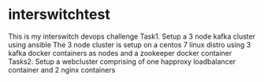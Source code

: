 # interswitchtest
This is my interswitch devops challenge
Task1. 
Setup a 3 node kafka cluster using ansible
The 3  node cluster is setup on a centos 7 linux distro using 3 kafka docker containers as nodes and a zookeeper docker container
Tasks2.
Setup a webcluster comprising of one happroxy loadbalancer container and 2 nginx containers
